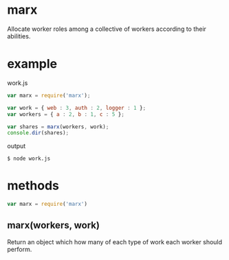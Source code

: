 marx
====

Allocate worker roles among a collective of workers according to their
abilities.

example
=======

work.js

``` js
var marx = require('marx');

var work = { web : 3, auth : 2, logger : 1 };
var workers = { a : 2, b : 1, c : 5 };

var shares = marx(workers, work);
console.dir(shares);
```

output

```
$ node work.js
```

methods
=======

``` js
var marx = require('marx')
```

marx(workers, work)
-------------------

Return an object which how many of each type of work each worker should perform.
